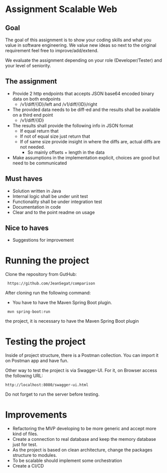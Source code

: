 # Assignment Scalable Web

## Goal
The goal of this assignment is to show your coding skills and what you value in software
engineering. We value new ideas so next to the original requirement feel free to
improve/add/extend.

We evaluate the assignment depending on your role (Developer/Tester) and your level of
seniority.

## The assignment
* Provide 2 http endpoints that accepts JSON base64 encoded binary data on both
endpoints
    * <host>/v1/diff/{ID}/left and <host>/v1/diff/{ID}/right
* The provided data needs to be diff-ed and the results shall be available on a third end
point
    * <host>/v1/diff/{ID}
* The results shall provide the following info in JSON format
    * If equal return that 
    * If not of equal size just return that
    * If of same size provide insight in where the diffs are, actual diffs are not needed.
        * So mainly offsets + length in the data
* Make assumptions in the implementation explicit, choices are good but need to be
communicated

## Must haves
* Solution written in Java
* Internal logic shall be under unit test
* Functionality shall be under integration test
* Documentation in code
* Clear and to the point readme on usage

## Nice to haves
* Suggestions for improvement


# Running the project

Clone the repository from GutHub: 

```
 https://github.com/JeanSegat/comparison
```

After cloning run the following command: 
* You have to have the Maven Spring Boot plugin.
```
 mvn spring-boot:run
```

the project, it is necessary to have the Maven Spring Boot plugin

# Testing the project

Inside of project structure, there is a Postman collection. You can import it on Postman app and have fun.

Other way to test the project is via Swagger-UI. For it, on Browser access the following URL:
```
http://localhost:8080/swagger-ui.html
```

Do not forget to run the server before testing. 

# Improvements

* Refactoring the MVP developing to be more generic and accept more kind of files.
* Create a connection to real database and keep the memory database just for test.
* As the project is based on clean architecture, change the packages structure to modules.
* To be scalable should implement some orchestration
* Create a CI/CD 